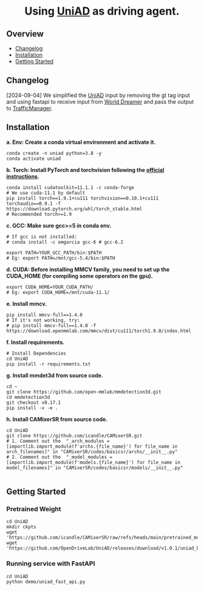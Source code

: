 <div align="center">   
  
# Using [UniAD](https://github.com/OpenDriveLab/UniAD) as driving agent.

</div>


<!-- <h3 align="center">
  <a href="https://arxiv.org/abs/2212.10156">arXiv</a> |
  <a href="https://www.youtube.com/watch?v=cyrxJJ_nnaQ">Video</a> |
  <a href="https://opendrivelab.com/e2ead/UniAD_plenary_talk_slides.pdf">Slides</a>
</h3> -->



## Overview
- [Changelog](#changelog)
- [Installation](#installation)
- [Getting Started](#getting-started)


## Changelog
[2024-09-04] We simplified the [UniAD](https://github.com/OpenDriveLab/UniAD) input by removing the gt tag input and using fastapi to receive input from [World Dreamer](../../WorldDreamer/) and pass the output to [TrafficManager](../../TrafficManager/).

## Installation

**a. Env: Create a conda virtual environment and activate it.**
```shell
conda create -n uniad python=3.8 -y
conda activate uniad
```

**b. Torch: Install PyTorch and torchvision following the [official instructions](https://pytorch.org/).**
```shell
conda install cudatoolkit=11.1.1 -c conda-forge
# We use cuda-11.1 by default
pip install torch==1.9.1+cu111 torchvision==0.10.1+cu111 torchaudio==0.9.1 -f https://download.pytorch.org/whl/torch_stable.html
# Recommended torch>=1.9
```


**c. GCC: Make sure gcc>=5 in conda env.**
```shell
# If gcc is not installed:
# conda install -c omgarcia gcc-6 # gcc-6.2

export PATH=YOUR_GCC_PATH/bin:$PATH
# Eg: export PATH=/mnt/gcc-5.4/bin:$PATH
```

**d. CUDA: Before installing MMCV family, you need to set up the CUDA_HOME (for compiling some operators on the gpu).**
```shell
export CUDA_HOME=YOUR_CUDA_PATH/
# Eg: export CUDA_HOME=/mnt/cuda-11.1/
```

**e. Install mmcv.**
```shell
pip install mmcv-full==1.4.0
# If it's not working, try:
# pip install mmcv-full==1.4.0 -f https://download.openmmlab.com/mmcv/dist/cu111/torch1.9.0/index.html
```

**f. Install requirements.**
```shell
# Install Dependencies
cd UniAD
pip install -r requirements.txt
```


**g. Install mmdet3d from source code.**
```shell
cd ~
git clone https://github.com/open-mmlab/mmdetection3d.git
cd mmdetection3d
git checkout v0.17.1
pip install -v -e .
```

**h. Install CAMixerSR from source code.**
```shell
cd UniAD
git clone https://github.com/icandle/CAMixerSR.git
# 1. Comment out the  "_arch_modules = [importlib.import_module(f'archs.{file_name}') for file_name in arch_filenames]" in "CAMixerSR/codes/basicsr/archs/__init__.py" 
# 2. Comment out the  "_model_modules = [importlib.import_module(f'models.{file_name}') for file_name in model_filenames]" in "CAMixerSR/codes/basicsr/models/__init__.py" 


```

## Getting Started

### Pretrained Weight
```shell
cd UniAD
mkdir ckpts
wget 'https://github.com/icandle/CAMixerSR/raw/refs/heads/main/pretrained_models/LightSR/CAMixerSRx4_DF.pth'
wget 'https://github.com/OpenDriveLab/UniAD/releases/download/v1.0.1/uniad_base_e2e.pth'
```

### Running service with FastAPI

```shell
cd UniAD
python demo/uniad_fast_api.py
```

